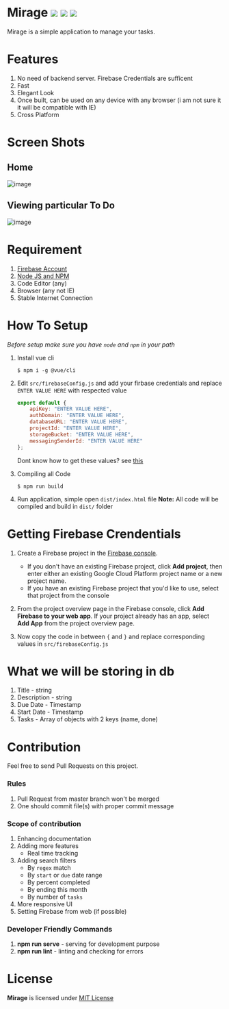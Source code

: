 # Mirage ![](https://img.shields.io/badge/Version-0.1.0b1-orange.svg?longCache=true&style=popout-square) ![](https://img.shields.io/badge/Production%20Status-Stable%2FBeta-green.svg?longCache=true&style=popout-square) ![](https://img.shields.io/badge/Platform-Cross%20Platform-blue.svg?longCache=true&style=popout-square)
Mirage is a simple application to manage your tasks.

# Features
1. No need of backend server. Firebase Credentials are sufficent
2. Fast
3. Elegant Look
4. Once built, can be used on any device with any browser (i am not sure it it will be compatible with IE)
5. Cross Platform

# Screen Shots
## Home
![image](https://user-images.githubusercontent.com/28386721/46574499-f3be3480-c9c1-11e8-838f-30b121d4c780.png)
## Viewing particular To Do
![image](https://user-images.githubusercontent.com/28386721/46574507-08023180-c9c2-11e8-9f73-8527146a3f88.png)

# Requirement
1. [Firebase Account](https://firebase.google.com/)
2. [Node JS and NPM](https://nodejs.org)
3. Code Editor (any)
4. Browser (any not IE)
5. Stable Internet Connection

# How To Setup
_Before setup make sure you have `node` and `npm` in your path_
1. Install vue cli
   ```
   $ npm i -g @vue/cli
   ```
2. Edit `src/firebaseConfig.js` and add your firbase credentials and replace `ENTER VALUE HERE` with respected value
    ```js
    export default {
        apiKey: "ENTER VALUE HERE",
        authDomain: "ENTER VALUE HERE",
        databaseURL: "ENTER VALUE HERE",
        projectId: "ENTER VALUE HERE",
        storageBucket: "ENTER VALUE HERE",
        messagingSenderId: "ENTER VALUE HERE"
    };
    ```
    Dont know how to get these values? see [this](#Getting-Firebase-Crendentials)

2. Compiling all Code
    ```
    $ npm run build
    ```
3. Run application, simple open `dist/index.html` file
**Note:** All code will be compiled and build in `dist/` folder

# Getting Firebase Crendentials
1. Create a Firebase project in the [Firebase console](https://console.firebase.google.com/).

    + If you don't have an existing Firebase project, click **Add project**, then enter either an existing Google Cloud Platform project name or a new project name.
    + If you have an existing Firebase project that you'd like to use, select that project from the console
2. From the project overview page in the Firebase console, click **Add Firebase to your web app**. If your project already has an app, select **Add App** from the project overview page.
3. Now copy the code in between `{` and `}` and replace corresponding values in `src/firebaseConfig.js`

# What we will be storing in db
1. Title - string
2. Description - string
3. Due Date - Timestamp
4. Start Date - Timestamp
5. Tasks - Array of objects with 2 keys (name, done)

# Contribution
Feel free to send Pull Requests on this project.

### Rules
1. Pull Request from master branch won't be merged
2. One should commit file(s) with proper commit message

### Scope of contribution
1. Enhancing documentation
2. Adding more features
    + Real time tracking
3. Adding search filters
    + By `regex` match
    + By `start` or `due` date range
    + By percent completed
    + By ending this month
    + By number of `tasks`
4. More responsive UI
5. Setting Firebase from web (if possible)


### Developer Friendly Commands
1. **npm run serve** - serving for development purpose
2. **npm run lint** - linting and checking for errors

# License
**Mirage** is licensed under [MIT License](https://github.com/tbhaxor/mirage/blob/master/LICENSE)

